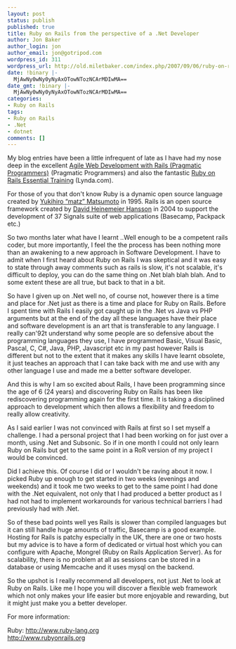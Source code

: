 ```yaml
---
layout: post
status: publish
published: true
title: Ruby on Rails from the perspective of a .Net Developer
author: Jon Baker
author_login: jon
author_email: jon@gotripod.com
wordpress_id: 311
wordpress_url: http://old.miletbaker.com/index.php/2007/09/06/ruby-on-rails-from-the-perspective-of-a-net-developer/
date: !binary |-
  MjAwNy0wNy0yNyAxOTowNTozNCArMDIwMA==
date_gmt: !binary |-
  MjAwNy0wNy0yNyAxOTowNTozNCArMDIwMA==
categories:
- Ruby on Rails
tags:
- Ruby on Rails
- .Net
- dotnet
comments: []
---
```

<p>My blog entries have been a little infrequent of late as I have had my nose deep in the excellent <a href="http://www.amazon.com/gp/product/0977616630?ie=UTF8&amp;tag=clockobjec-20&amp;linkCode=as2&amp;camp=1789&amp;creative=9325&amp;creativeASIN=0977616630">Agile Web Development with Rails (Pragmatic Programmers)</a><img src="http://www.assoc-amazon.com/e/ir?t=clockobjec-20&amp;l=as2&amp;o=1&amp;a=0977616630" height="1" width="1" /> (Pragmatic Programmers) and also the fantastic <a href="http://movielibrary.lynda.com/html/modPage.asp?ID=324">Ruby on Rails Essential Training</a> (Lynda.com).</p>
<p>For those of you that don't know Ruby is a dynamic open source language created by <a href="http://www.rubyist.net/%7Ematz/">Yukihiro “matz” Matsumoto</a> in 1995. Rails is an open source framework created by <a href="http://www.loudthinking.com/about.html">David Heinemeier Hansson</a> in 2004 to support the development of 37 Signals suite of web applications (Basecamp, Packpack etc.)</p>
<p>So two months later what have I learnt ..Well enough to be a competent rails coder, but more importantly, I feel the the process has been nothing more than an awakening to a new approach in Software Development. I have to admit when I first heard about Ruby on Rails I was skeptical and it was easy to state through away comments such as rails is slow, it's not scalable, it's difficult to deploy, you can do the same thing on .Net blah blah blah. And to some extent these are all true, but back to that in a bit.</p>
<p>So have I given up on .Net well no, of course not, however there is a time and place for .Net just as there is a time and place for Ruby on Rails. Before I spent time with Rails I easily got caught up in the .Net vs Java vs <span class="caps">PHP</span> arguments but at the end of the day all these languages have their place and software development is an art that is transferable to any language. I really can'92t understand why some people are so defensive about the programming languages they use, I have programmed Basic, Visual Basic, Pascal, C, C#, Java, <span class="caps">PHP</span>, Javascript etc in my past however Rails is different but not to the extent that it makes any skills I have learnt obsolete, it just teaches an approach that I can take back with me and use with any other language I use and made me a better software developer.</p>
<p>And this is why I am so excited about Rails, I have been programming since the age of 6 (24 years) and discovering Ruby on Rails has been like rediscovering programming again for the first time. It is taking a disciplined approach to development which then allows a flexibility and freedom to really allow creativity.</p>
<p>As I said earlier I was not convinced with Rails at first so I set myself a challenge. I had a personal project that I had been working on for just over a month, using .Net and Subsonic. So if in one month I could not only learn Ruby on Rails but get to the same point in a RoR version of my project I would be convinced.</p>
<p>Did I achieve this. Of course I did or I wouldn't be raving about it now. I picked Ruby up enough to get started in two weeks (evenings and weekends) and it took me two weeks to get to the same point I had done with the .Net equivalent, not only that I had produced a better product as I had not had to implement workarounds for various technical barriers I had previously had with .Net.</p>
<p>So of these bad points well yes Rails is slower than compiled languages but it can still handle huge amounts of traffic, Basecamp is a good example. Hosting for Rails is patchy especially in the UK, there are one or two hosts but my advice is to have a form of dedicated or virtual host which you can configure with Apache, Mongrel (Ruby on Rails Application Server). As for scalability, there is no problem at all as sessions can be stored in a database or using Memcache and it uses mysql on the backend.</p>
<p>So the upshot is I really recommend all developers, not just .Net to look at Ruby on Rails. Like me I hope you will discover a flexible web framework which not only makes your life easier but more enjoyable and rewarding, but it might just make you a better developer.</p>
<p>For more information:</p>
<p>Ruby: <a href="http://www.ruby-lang.org">http://www.ruby-lang.org</a><br />
<a href="http://www.rubyonrails.org">http://www.rubyonrails.org</a></p>
<p><img src="http://feeds.feedburner.com/~r/miletbaker/~4/152171648" height="1" width="1" /></p>
